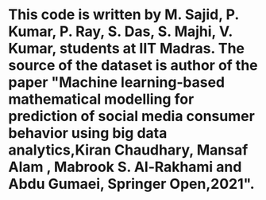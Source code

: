 # This code is written by M. Sajid, P. Kumar, P. Ray, S. Das, S. Majhi, V. Kumar, students at IIT Madras. The source of the dataset is author of the paper "Machine learning‑based mathematical modelling for prediction of social media consumer behavior using big data analytics,Kiran Chaudhary, Mansaf Alam , Mabrook S. Al‑Rakhami and Abdu Gumaei, Springer Open,2021".
